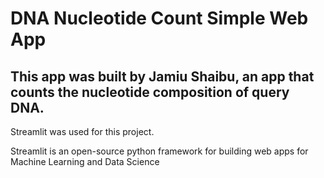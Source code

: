# DNA Nucleotide Count Simple Web App

## This app was built by Jamiu Shaibu, an app that counts the nucleotide composition of query DNA.

Streamlit was used for this project.

Streamlit is an open-source python framework for building web apps for Machine Learning and Data Science